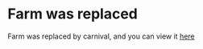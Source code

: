 # Farm was replaced

Farm was replaced by carnival,
and you can view it [here](https://github.com/fox-tech0/carnival)
